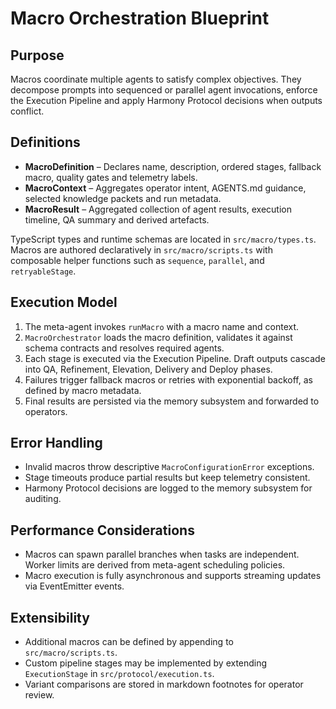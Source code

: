 # Macro Orchestration Blueprint

## Purpose

Macros coordinate multiple agents to satisfy complex objectives. They decompose prompts into sequenced or parallel agent invocations, enforce the Execution Pipeline and apply Harmony Protocol decisions when outputs conflict.

## Definitions

- **MacroDefinition** – Declares name, description, ordered stages, fallback macro, quality gates and telemetry labels.
- **MacroContext** – Aggregates operator intent, AGENTS.md guidance, selected knowledge packets and run metadata.
- **MacroResult** – Aggregated collection of agent results, execution timeline, QA summary and derived artefacts.

TypeScript types and runtime schemas are located in `src/macro/types.ts`. Macros are authored declaratively in `src/macro/scripts.ts` with composable helper functions such as `sequence`, `parallel`, and `retryableStage`.

## Execution Model

1. The meta-agent invokes `runMacro` with a macro name and context.
2. `MacroOrchestrator` loads the macro definition, validates it against schema contracts and resolves required agents.
3. Each stage is executed via the Execution Pipeline. Draft outputs cascade into QA, Refinement, Elevation, Delivery and Deploy phases.
4. Failures trigger fallback macros or retries with exponential backoff, as defined by macro metadata.
5. Final results are persisted via the memory subsystem and forwarded to operators.

## Error Handling

- Invalid macros throw descriptive `MacroConfigurationError` exceptions.
- Stage timeouts produce partial results but keep telemetry consistent.
- Harmony Protocol decisions are logged to the memory subsystem for auditing.

## Performance Considerations

- Macros can spawn parallel branches when tasks are independent. Worker limits are derived from meta-agent scheduling policies.
- Macro execution is fully asynchronous and supports streaming updates via EventEmitter events.

## Extensibility

- Additional macros can be defined by appending to `src/macro/scripts.ts`.
- Custom pipeline stages may be implemented by extending `ExecutionStage` in `src/protocol/execution.ts`.
- Variant comparisons are stored in markdown footnotes for operator review.
